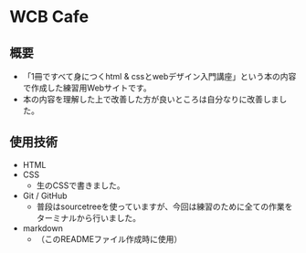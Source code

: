 # WCB Cafe

## 概要
* 「1冊ですべて身につくhtml & cssとwebデザイン入門講座」という本の内容で作成した練習用Webサイトです。
* 本の内容を理解した上で改善した方が良いところは自分なりに改善しました。

## 使用技術
* HTML
* CSS
	* 生のCSSで書きました。
* Git / GitHub 
	* 普段はsourcetreeを使っていますが、今回は練習のために全ての作業をターミナルから行いました。
* markdown
	* （このREADMEファイル作成時に使用）